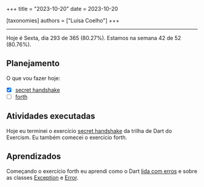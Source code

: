 +++
title = "2023-10-20"
date = 2023-10-20

[taxonomies]
authors = ["Luísa Coelho"]
+++

---

Hoje é Sexta, dia 293 de 365 (80.27%). Estamos na semana 42 de 52 (80.76%). 

## Planejamento

O que vou fazer hoje:  

- [x] [secret handshake](https://exercism.org/tracks/dart/exercises/secret-handshake)
- [ ] [forth](https://exercism.org/tracks/dart/exercises/forth)

## Atividades executadas

Hoje eu terminei o exercício [secret handshake](https://github.com/LuCCoelho/Exercism-Solutions/tree/main/dart/secret-handshake) da trilha de Dart do Exercism. Eu também comecei o exercício forth.

## Aprendizados

Começando o exercício forth eu aprendi como o Dart [lida com erros](https://dart.dev/language/error-handling) e sobre as classes [Exception](https://api.dart.dev/stable/3.1.4/dart-core/Exception-class.html) e [Error](https://api.dart.dev/stable/3.1.4/dart-core/Error-class.html).
